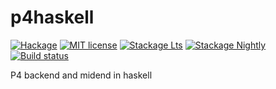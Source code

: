# p4haskell

[![Hackage](https://img.shields.io/hackage/v/p4haskell.svg)](https://hackage.haskell.org/package/p4haskell)
[![MIT license](https://img.shields.io/badge/license-MIT-blue.svg)](LICENSE)
[![Stackage Lts](http://stackage.org/package/p4haskell/badge/lts)](http://stackage.org/lts/package/p4haskell)
[![Stackage Nightly](http://stackage.org/package/p4haskell/badge/nightly)](http://stackage.org/nightly/package/p4haskell)
[![Build status](https://secure.travis-ci.org/nitros12/p4haskell.svg)](https://travis-ci.org/nitros12/p4haskell)

P4 backend and midend in haskell